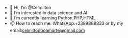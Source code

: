 - 👋 Hi, I’m @Celmilton
- 👀 I’m interested in data science and AI
- 🌱 I’m currently learning Python,PHP,HTML
- 📫 How to reach me: WhatsApp:+2399888833 or by my email:celmiltonboamorte@gmail.com

<!---
Celmilton/Celmilton is a ✨ special ✨ repository because its `README.md` (this file) appears on your GitHub profile.
You can click the Preview link to take a look at your changes.
--->
